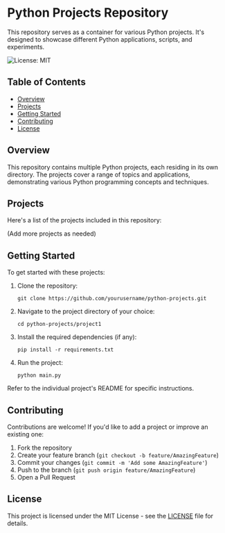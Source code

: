# Python Projects Repository

This repository serves as a container for various Python projects. It's designed to showcase different Python applications, scripts, and experiments.

![License: MIT](https://img.shields.io/badge/License-MIT-yellow.svg)

## Table of Contents

- [Overview](#overview)
- [Projects](#projects)
- [Getting Started](#getting-started)
- [Contributing](#contributing)
- [License](#license)

## Overview

This repository contains multiple Python projects, each residing in its own directory. The projects cover a range of topics and applications, demonstrating various Python programming concepts and techniques.

## Projects

Here's a list of the projects included in this repository:

(Add more projects as needed)

## Getting Started

To get started with these projects:

1. Clone the repository:

   ```
   git clone https://github.com/yourusername/python-projects.git
   ```

2. Navigate to the project directory of your choice:

   ```
   cd python-projects/project1
   ```

3. Install the required dependencies (if any):

   ```
   pip install -r requirements.txt
   ```

4. Run the project:
   ```
   python main.py
   ```

Refer to the individual project's README for specific instructions.

## Contributing

Contributions are welcome! If you'd like to add a project or improve an existing one:

1. Fork the repository
2. Create your feature branch (`git checkout -b feature/AmazingFeature`)
3. Commit your changes (`git commit -m 'Add some AmazingFeature'`)
4. Push to the branch (`git push origin feature/AmazingFeature`)
5. Open a Pull Request

## License

This project is licensed under the MIT License - see the [LICENSE](LICENSE) file for details.
